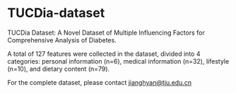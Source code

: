 # TUCDia-dataset

TUCDia Dataset: A Novel Dataset of Multiple Influencing Factors for Comprehensive Analysis of Diabetes.

A total of 127 features were collected in the dataset, divided into 4 categories: personal information (n=6), medical information (n=32), lifestyle (n=10), and dietary content (n=79).

For the complete dataset, please contact jianghyan@tju.edu.cn
